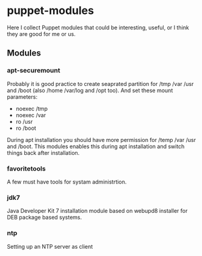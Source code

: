 # puppet-modules

Here I collect Puppet modules that could be interesting, useful, or I think they are good for me or us.

## Modules

### apt-securemount

Probably it is good practice to create seaprated partition for /tmp /var /usr and /boot (also /home /var/log and /opt too). And set these mount parameters:

* noexec /tmp
* noexec /var
* ro /usr
* ro /boot

During apt installation you should have more permission for /temp /var /usr and /boot. This modules enables this during apt installation and switch things back after installation.

### favoritetools

A few must have tools for systam administrtion.

### jdk7

Java Developer Kit 7 installation module based on webupd8 installer for DEB package based systems.

### ntp

Setting up an NTP server as client
